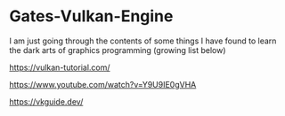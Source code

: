 # Gates-Vulkan-Engine

I am just going through the contents of some things I have found to learn the dark arts of graphics programming (growing list below)

https://vulkan-tutorial.com/

https://www.youtube.com/watch?v=Y9U9IE0gVHA

https://vkguide.dev/
